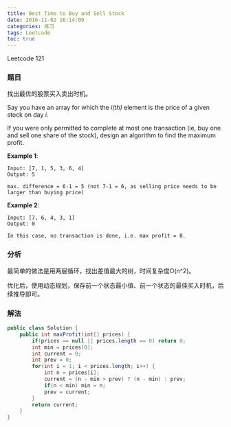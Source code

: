 ```yaml
---
title: Best Time to Buy and Sell Stock
date: 2016-11-02 16:14:09
categories: 练习
tags: Leetcode
toc: true
---
```


Leetcode 121

### 题目

找出最优的股票买入卖出时机。

Say you have an array for which the _i(th)_ element is the price of a given stock on day _i_.

If you were only permitted to complete at most one transaction (ie, buy one and sell one share of the stock), design an algorithm to find the maximum profit.

__Example 1__:

```
Input: [7, 1, 5, 3, 6, 4]
Output: 5

max. difference = 6-1 = 5 (not 7-1 = 6, as selling price needs to be larger than buying price)
```

__Example 2__:

```
Input: [7, 6, 4, 3, 1]
Output: 0

In this case, no transaction is done, i.e. max profit = 0.
```

### 分析

最简单的做法是用两层循环，找出差值最大的树，时间复杂度O(n^2)。

优化后，使用动态规划，保存前一个状态最小值、前一个状态的最佳买入时机，后续推导即可。

### 解法

```java
public class Solution {
    public int maxProfit(int[] prices) {
        if(prices == null || prices.length == 0) return 0;
        int min = prices[0];
        int current = 0;
        int prev = 0;
        for(int i = 1; i < prices.length; i++) {
            int n = prices[i];
            current = (n - min > prev) ? (n - min) : prev;
            if(n < min) min = n;
            prev = current;
        }
        return current;
    }
}
```